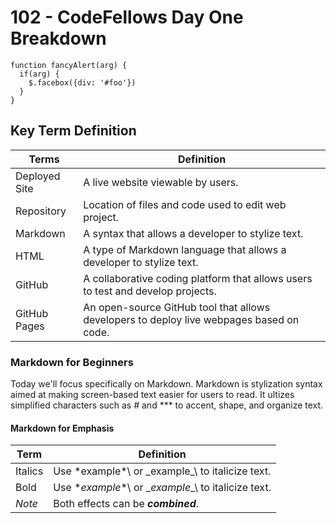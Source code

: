 # 102 - CodeFellows Day One Breakdown

    function fancyAlert(arg) {
      if(arg) {
        $.facebox({div: '#foo'})
      }
    }
        

## Key Term Definition

Terms | Definition
------------ | ------------
Deployed Site | A live website viewable by users.
Repository | Location of files and code used to edit web project.
Markdown | A syntax that allows a developer to stylize text.
HTML | A type of Markdown language that allows a developer to stylize text.
GitHub | A collaborative coding platform that allows users to test and develop projects.
GitHub Pages | An open-source GitHub tool that allows developers to deploy live webpages based on code.

### Markdown for Beginners

Today we'll focus specifically on Markdown. Markdown is stylization syntax aimed at making screen-based text easier for users to read. It ultizes simplified characters such as *#* and *** to accent, shape, and organize text.

#### **Markdown for Emphasis**


Term | Definition
------------ | -------------
Italics | Use \*example*\ or \_example_\ to italicize text.
Bold | Use \**example**\ or \__example__\ to italicize text.
*Note* | Both effects can be ***combined***.
